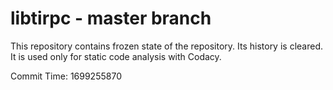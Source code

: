 # libtirpc - master branch

This repository contains frozen state of the repository.
Its history is cleared. It is used only for static code
analysis with Codacy.

Commit Time: 1699255870